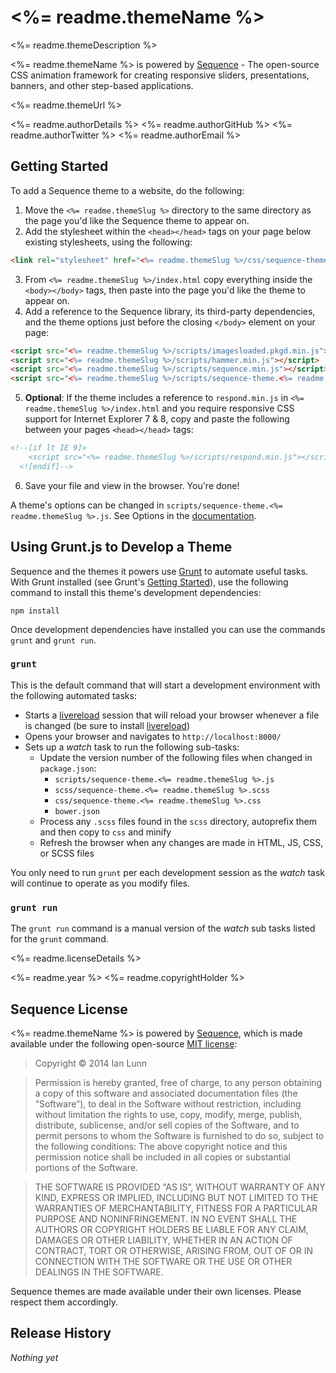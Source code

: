 # <%= readme.themeName %>

<%= readme.themeDescription %>

<%= readme.themeName %> is powered by [Sequence](http://sequencejs.com/) - The open-source CSS animation framework for creating responsive sliders, presentations, banners, and other step-based applications.

<%= readme.themeUrl %>

<%= readme.authorDetails %>
<%= readme.authorGitHub %>
<%= readme.authorTwitter %>
<%= readme.authorEmail %>

## Getting Started

To add a Sequence theme to a website, do the following:

1. Move the `<%= readme.themeSlug %>` directory to the same directory as the page you'd like the Sequence theme to appear on.
2. Add the stylesheet within the `<head></head>` tags on your page below existing stylesheets, using the following:
```html
<link rel="stylesheet" href="<%= readme.themeSlug %>/css/sequence-theme.<%= readme.themeSlug %>.css" />
```
3. From `<%= readme.themeSlug %>/index.html` copy everything inside the `<body></body>` tags, then paste into the page you'd like the theme to appear on.
4. Add a reference to the Sequence library, its third-party dependencies, and the theme options just before the closing `</body>` element on your page:
```html
<script src="<%= readme.themeSlug %>/scripts/imagesloaded.pkgd.min.js"></script>
<script src="<%= readme.themeSlug %>/scripts/hammer.min.js"></script>
<script src="<%= readme.themeSlug %>/scripts/sequence.min.js"></script>
<script src="<%= readme.themeSlug %>/scripts/sequence-theme.<%= readme.themeSlug %>.js"></script>
```
5. **Optional**: If the theme includes a reference to `respond.min.js` in `<%= readme.themeSlug %>/index.html` and you require responsive CSS support for Internet Explorer 7 & 8, copy and paste the following between your pages `<head></head>` tags:
```html
<!--[if lt IE 9]>
    <script src="<%= readme.themeSlug %>/scripts/respond.min.js"></script>
  <![endif]-->
```
6. Save your file and view in the browser. You're done!

A theme's options can be changed in `scripts/sequence-theme.<%= readme.themeSlug %>.js`. See Options in the [documentation](http://www.sequencejs.com/developers/documentation/).

## Using Grunt.js to Develop a Theme

Sequence and the themes it powers use [Grunt](http://gruntjs.com/) to automate useful tasks. With Grunt installed (see Grunt's [Getting Started](http://gruntjs.com/getting-started)), use the following command to install this theme's development dependencies:

```
npm install
```

Once development dependencies have installed you can use the commands `grunt` and `grunt run`.

### `grunt`

This is the default command that will start a development environment with the following automated tasks:

- Starts a [livereload](http://livereload.com/) session that will reload your browser whenever a file is changed (be sure to install [livereload](http://livereload.com/))
- Opens your browser and navigates to `http://localhost:8000/`
- Sets up a *watch* task to run the following sub-tasks:
  - Update the version number of the following files when changed in `package.json`:
    - `scripts/sequence-theme.<%= readme.themeSlug %>.js`
    - `scss/sequence-theme.<%= readme.themeSlug %>.scss`
    - `css/sequence-theme.<%= readme.themeSlug %>.css`
    - `bower.json`
  - Process any `.scss` files found in the `scss` directory, autoprefix them and then copy to `css` and minify
  - Refresh the browser when any changes are made in HTML, JS, CSS, or SCSS files

You only need to run `grunt` per each development session as the *watch* task will continue to operate as you modify files.

### `grunt run`

The `grunt run` command is a manual version of the *watch* sub tasks listed for the `grunt` command.

<%= readme.licenseDetails %>

<%= readme.year %> <%= readme.copyrightHolder %>

## Sequence License

<%= readme.themeName %> is powered by [Sequence](http://sequencejs.com/), which is made available under the following open-source [MIT license](http://opensource.org/licenses/MIT):

> Copyright © 2014 Ian Lunn

> Permission is hereby granted, free of charge, to any person obtaining a copy of this software and associated documentation files (the “Software”), to deal in the Software without restriction, including without limitation the rights to use, copy, modify, merge, publish, distribute, sublicense, and/or sell copies of the Software, and to permit persons to whom the Software is furnished to do so, subject to the following conditions: The above copyright notice and this permission notice shall be included in all copies or substantial portions of the Software.

> THE SOFTWARE IS PROVIDED “AS IS”, WITHOUT WARRANTY OF ANY KIND, EXPRESS OR IMPLIED, INCLUDING BUT NOT LIMITED TO THE WARRANTIES OF MERCHANTABILITY, FITNESS FOR A PARTICULAR PURPOSE AND NONINFRINGEMENT. IN NO EVENT SHALL THE AUTHORS OR COPYRIGHT HOLDERS BE LIABLE FOR ANY CLAIM, DAMAGES OR OTHER LIABILITY, WHETHER IN AN ACTION OF CONTRACT, TORT OR OTHERWISE, ARISING FROM, OUT OF OR IN CONNECTION WITH THE SOFTWARE OR THE USE OR OTHER DEALINGS IN THE SOFTWARE.

Sequence themes are made available under their own licenses. Please respect them accordingly.

## Release History
*Nothing yet*
